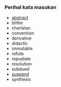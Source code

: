 ---
---

### Perihal kata masukan

* [abstract](kata/abstract.md)
* blithe
* charlatan
* convention
* derivative
* didactic
* immutable
* refute
* repudiate
* resolution
* subdued
* [suspend](kata/suspend.md)
* synthesis
